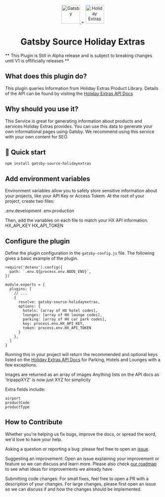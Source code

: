 <p align="center">
  <a href="https://www.gatsbyjs.com">
    <img alt="Gatsby" src="https://www.gatsbyjs.com/Gatsby-Monogram.svg" width="60" />
  </a>
  <span>+<span>
  <a href="https://www.holidayextras.com">
  <img alt="Holiday Extras" src="https://dmy0b9oeprz0f.cloudfront.net/holidayextras.co.uk/brand-guidelines/logo-tags/svg/robot-2.svg" width="60px">
  </a>
</p>
<h1 align="center">
  Gatsby Source Holiday Extras
</h1>

** This Plugin is Still in Alpha release and is subject to breaking changes until V1 is offificially releases **

## What does this plugin do?

This plugin queries Information from Holiday Extras Product Library.
Details of the API can be found by visiting the [Holiday Extras API Docs](https://docs.holidayextras.co.uk/hxapi/productlibrary/)

## Why should you use it?

This Service is great for generating information about products and services Holiday Extras provides. You can use this data to generate your own informational pages using Gatsby. We recommend using this service with your own content for SEO.

## 🚀 Quick start

```shell
npm install gatsby-source-holidayextras
```

## Add environment variables

Environment variables allow you to safely store sensitive information about your projects, like your API Key or Access Tokem. At the root of your project, create two files:

.env.development
.env.production

Then, add the variables on each file to match your HX API information.
HX_API_KEY
HX_API_TOKEN

## Configure the plugin

Define the plugin configuration in the `gatsby-config.js` file. The following gives a basic example of the plugin.

```shell
require('dotenv').config({
  path: `.env.${process.env.NODE_ENV}`,
})

module.exports = {
  plugins: [
    // ...
    {
      resolve: gatsby-source-holidayextras,
      options: {
        hotels: [array of HX hotel codes],
        lounges: [array of HX lounge codes],
        parking: [array of HX car park codes],
        key: process.env.HX_API_KEY,
        token: process.env.HX_API_TOKEN
      }
    },
  ]
}
```

Running this in your project will return the recommended and optional keys listed on the
[Holiday Extras API Docs](https://docs.holidayextras.co.uk/hxapi/productlibrary/) for Parking, Hotels and Lounges with a few exceptions.

Images are returned as an array of images
Anything lists on the API docs as 'tripappXYZ' is now just XYZ for simplicity

Extra fields include:

```
airport
productCode
productType
```

## How to Contribute

Whether you're helping us fix bugs, improve the docs, or spread the word, we'd love to have your help.

Asking a question or reporting a bug: please feel free to open an [issue](https://github.com/the-juniper-studio/gatsby-source-holidayextras/issues).

Suggesting an improvement: Open an issue explaining your improvement or feature so we can discuss and learn more. Please also check [our roadmap](ROADMAP.md) to see what ideas for improvements we already have

Submitting code changes: For small fixes, feel free to open a PR with a description of your changes. For large changes, please first open an issue so we can discuss if and how the changes should be implemented.
